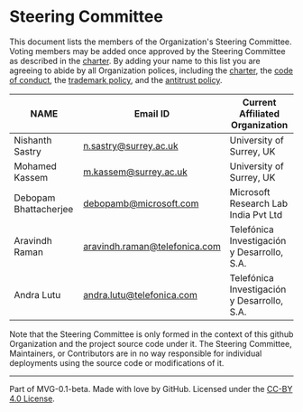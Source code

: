 # Steering Committee

This document lists the members of the Organization's Steering Committee. Voting members may be added once approved by the Steering Committee as described in the [charter](./CHARTER.md). By adding your name to this list you are agreeing to abide by all Organization polices, including the [charter](./CHARTER.md), the [code of conduct](./CODE-OF-CONDUCT.md), the [trademark policy](./TRADEMARKS.md), and the [antitrust policy](./ANTITRUST.md). 

| **NAME** | **Email ID**                  | **Current Affiliated Organization**         |
| --- |-------------------------------|---------------------------------------------|
|  Nishanth Sastry | n.sastry@surrey.ac.uk         | University of Surrey, UK                    |
|  Mohamed Kassem        | m.kassem@surrey.ac.uk         | University of Surrey, UK                    |
|  Debopam Bhattacherjee | debopamb@microsoft.com        | Microsoft Research Lab India Pvt Ltd        |
|  Aravindh Raman        | aravindh.raman@telefonica.com | Telefónica Investigación y Desarrollo, S.A. |
| Andra Lutu             | andra.lutu@telefonica.com     | Telefónica Investigación y Desarrollo, S.A. |

Note that the Steering Committee is only formed in the context of this github Organization and the project source code under it. The Steering Committee, Maintainers, or Contributors are in no way responsible for individual deployments using the source code or modifications of it.

---
Part of MVG-0.1-beta.
Made with love by GitHub. Licensed under the [CC-BY 4.0 License](https://creativecommons.org/licenses/by-sa/4.0/).

